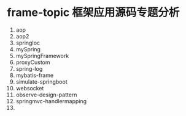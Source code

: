 # frame-topic 框架应用源码专题分析
1. aop
2. aop2
2. springIoc
3. mySpring
4. mySpringFramework
5. proxyCustom
6. spring-log
7. mybatis-frame
8. simulate-springboot
9. websocket
10. observe-design-pattern
11. springmvc-handlermapping
12. 

